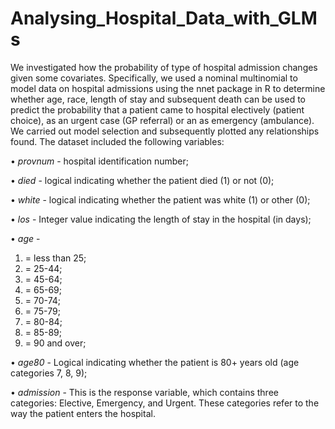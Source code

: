 # Analysing_Hospital_Data_with_GLMs

We investigated how the probability of type of hospital admission changes given some covariates. Specifically, we used a nominal multinomial to model data on hospital admissions using the nnet package in R to determine whether age, race, length of stay and subsequent death can be used to
predict the probability that a patient came to hospital electively (patient choice), as an urgent case (GP referral) or an as emergency (ambulance).
We carried out model selection and subsequently plotted any relationships found. The dataset included the following variables:

• *provnum* - hospital identification number;

• *died* - logical indicating whether the patient died (1) or not (0);

• *white* - logical indicating whether the patient was white (1) or other (0);

• *los* - Integer value indicating the length of stay in the hospital (in days);

• *age* -
  1. = less than 25;
  2. = 25-44;
  3. = 45-64;
  4. = 65-69;
  5. = 70-74;
  6. = 75-79;
  7. = 80-84;
  8. = 85-89;
  9. = 90 and over;
  
• *age80* - Logical indicating whether the patient is 80+ years old (age categories 7, 8, 9);

• *admission* - This is the response variable, which contains three categories: Elective, Emergency, and Urgent.
These categories refer to the way the patient enters the hospital.
